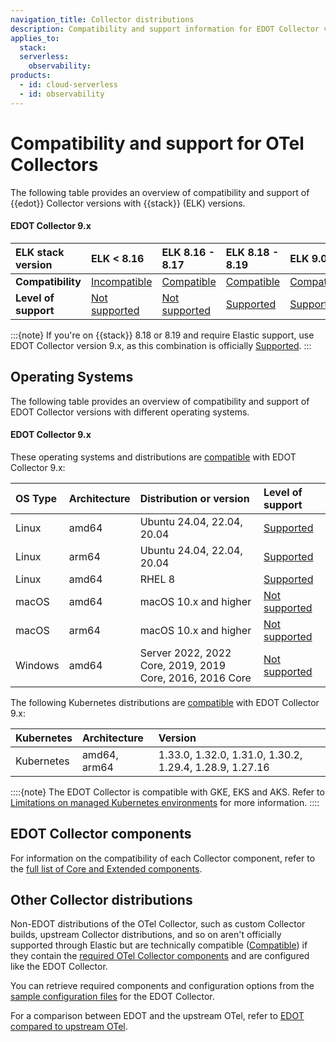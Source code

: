```yaml
---
navigation_title: Collector distributions
description: Compatibility and support information for EDOT Collector versions with Elastic Stack versions and operating systems.
applies_to:
  stack:
  serverless:
    observability:
products:
  - id: cloud-serverless
  - id: observability
---
```


# Compatibility and support for OTel Collectors

The following table provides an overview of compatibility and support of {{edot}} Collector versions with {{stack}} (ELK) versions.

#### EDOT Collector 9.x

| ELK stack version           | **ELK < 8.16** | **ELK 8.16 - 8.17** | **ELK 8.18 - 8.19** | **ELK 9.0** |
| :-------------------------- | :------------- | :------------------ | :------------------ | :---------- |
| **Compatibility**           | [Incompatible] | [Compatible]        | [Compatible]        | [Compatible]|
| **Level of support**        | [Not supported] | [Not supported]    | [Supported]         | [Supported] |

:::{note}
If you're on {{stack}} 8.18 or 8.19 and require Elastic support, use EDOT Collector version 9.x, as this combination is officially [Supported].
:::

## Operating Systems

The following table provides an overview of compatibility and support of EDOT Collector versions with different operating systems.

#### EDOT Collector 9.x

These operating systems and distributions are [compatible] with EDOT Collector 9.x:

| OS Type | Architecture | Distribution or version                                  | Level of support     |
| :------ | :----------- | :------------------------------------------------------- | :------------------- |
| Linux   | amd64        | Ubuntu 24.04, 22.04, 20.04                               | [Supported]          |
| Linux   | arm64        | Ubuntu 24.04, 22.04, 20.04                               | [Supported]          |
| Linux   | amd64        | RHEL 8                                                   | [Supported]          |
| macOS   | amd64        | macOS 10.x and higher                                    | [Not supported]      |
| macOS   | arm64        | macOS 10.x and higher                                    | [Not supported]      |
| Windows | amd64        | Server 2022, 2022 Core, 2019, 2019 Core, 2016, 2016 Core | [Not supported]      |

The following Kubernetes distributions are [compatible] with EDOT Collector 9.x:

| Kubernetes  | Architecture     | Version                                                  |
| :---------- | :--------------- | :------------------------------------------------------- |
| Kubernetes  | amd64, arm64     | 1.33.0, 1.32.0, 1.31.0, 1.30.2, 1.29.4, 1.28.9, 1.27.16  |

::::{note}
The EDOT Collector is compatible with GKE, EKS and AKS. Refer to [Limitations on managed Kubernetes environments](/reference/compatibility/limitations.md#limitations-on-managed-kubernetes-environments) for more information.
::::

## EDOT Collector components

For information on the compatibility of each Collector component, refer to the [full list of Core and Extended components](/reference/edot-collector/components.md).

## Other Collector distributions

Non-EDOT distributions of the OTel Collector, such as custom Collector builds, upstream Collector distributions, and so on aren't officially supported through Elastic but are technically compatible ([Compatible]) if they contain the [required OTel Collector components](/reference/edot-collector/custom-collector.md) and are configured like the EDOT Collector.

You can retrieve required components and configuration options from the [sample configuration files](https://github.com/elastic/elastic-agent/tree/v<COLLECTOR_VERSION>/internal/pkg/otel/samples/linux) for the EDOT Collector.

For a comparison between EDOT and the upstream OTel, refer to [EDOT compared to upstream OTel](edot-vs-upstream.md).

[Incompatible]: nomenclature.md
[Compatible]: nomenclature.md
[Not supported]: nomenclature.md
[Supported]: nomenclature.md
[Extended]: nomenclature.md#extended-components
[Core]: nomenclature.md#core-components
